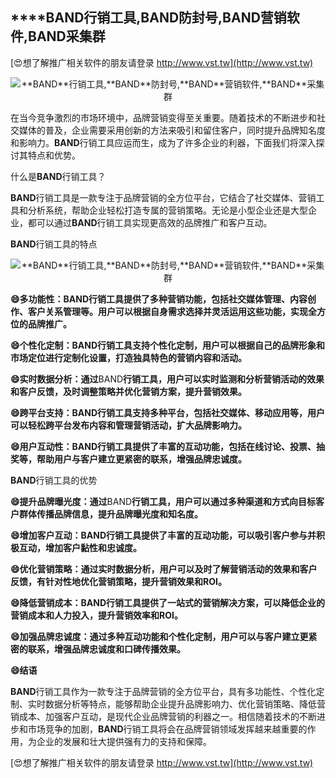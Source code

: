 ## ****BAND**行销工具,**BAND**防封号,**BAND**营销软件,**BAND**采集群**

[😍想了解推广相关软件的朋友请登录 http://www.vst.tw](http://www.vst.tw)

 <center><img src="https://vst.tw/MP4/tuiguang/png/5.png" alt="**BAND**行销工具,**BAND**防封号,**BAND**营销软件,**BAND**采集群"></center>

在当今竞争激烈的市场环境中，品牌营销变得至关重要。随着技术的不断进步和社交媒体的普及，企业需要采用创新的方法来吸引和留住客户，同时提升品牌知名度和影响力。**BAND**行销工具应运而生，成为了许多企业的利器，下面我们将深入探讨其特点和优势。

什么是**BAND**行销工具？

**BAND**行销工具是一款专注于品牌营销的全方位平台，它结合了社交媒体、营销工具和分析系统，帮助企业轻松打造专属的营销策略。无论是小型企业还是大型企业，都可以通过**BAND**行销工具实现更高效的品牌推广和客户互动。

**BAND**行销工具的特点

 <center><img src="https://vst.tw/MP4/tuiguang/png/3.png" alt="**BAND**行销工具,**BAND**防封号,**BAND**营销软件,**BAND**采集群"></center>

**😄多功能性：**BAND**行销工具提供了多种营销功能，包括社交媒体管理、内容创作、客户关系管理等。用户可以根据自身需求选择并灵活运用这些功能，实现全方位的品牌推广。**

**😄个性化定制：**BAND**行销工具支持个性化定制，用户可以根据自己的品牌形象和市场定位进行定制化设置，打造独具特色的营销内容和活动。**

**😄实时数据分析：通过**BAND**行销工具，用户可以实时监测和分析营销活动的效果和客户反馈，及时调整策略并优化营销方案，提升营销效果。**

**😄跨平台支持：**BAND**行销工具支持多种平台，包括社交媒体、移动应用等，用户可以轻松跨平台发布内容和管理营销活动，扩大品牌影响力。**

**😄用户互动性：**BAND**行销工具提供了丰富的互动功能，包括在线讨论、投票、抽奖等，帮助用户与客户建立更紧密的联系，增强品牌忠诚度。**

**BAND**行销工具的优势

**😄提升品牌曝光度：通过**BAND**行销工具，用户可以通过多种渠道和方式向目标客户群体传播品牌信息，提升品牌曝光度和知名度。**

**😄增加客户互动：**BAND**行销工具提供了丰富的互动功能，可以吸引客户参与并积极互动，增加客户黏性和忠诚度。**

**😄优化营销策略：通过实时数据分析，用户可以及时了解营销活动的效果和客户反馈，有针对性地优化营销策略，提升营销效果和ROI。**

**😄降低营销成本：**BAND**行销工具提供了一站式的营销解决方案，可以降低企业的营销成本和人力投入，提升营销效率和ROI。**

**😄加强品牌忠诚度：通过多种互动功能和个性化定制，用户可以与客户建立更紧密的联系，增强品牌忠诚度和口碑传播效果。**

**😄结语**

**BAND**行销工具作为一款专注于品牌营销的全方位平台，具有多功能性、个性化定制、实时数据分析等特点，能够帮助企业提升品牌影响力、优化营销策略、降低营销成本、加强客户互动，是现代企业品牌营销的利器之一。相信随着技术的不断进步和市场竞争的加剧，**BAND**行销工具将会在品牌营销领域发挥越来越重要的作用，为企业的发展和壮大提供强有力的支持和保障。

[😍想了解推广相关软件的朋友请登录 http://www.vst.tw](http://www.vst.tw)



